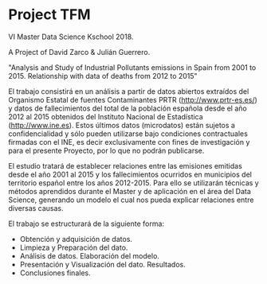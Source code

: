 # Project TFM
VI Master Data Science Kschool 2018.

A Project of David Zarco & Julián Guerrero.

"Analysis and Study of Industrial Pollutants emissions in Spain from 2001 to 2015. Relationship with data of deaths from 2012 to 2015"

El trabajo consistirá en un análisis a partir de datos abiertos extraídos del Organismo Estatal de fuentes Contaminantes PRTR (http://www.prtr-es.es/) y datos de fallecimientos del total de la población española desde el año 2012 al 2015 obtenidos del Instituto Nacional de Estadística (http://www.ine.es). Estos últimos datos (microdatos) están sujetos a confidencialidad y sólo pueden utilizarse bajo condiciones contractuales firmadas con el INE, es decir exclusivamente con fines de investigación y para el presente Proyecto, por lo que no podrán publicarse.

El estudio tratará de establecer relaciones entre las emisiones emitidas desde el año 2001 al 2015 y los fallecimientos ocurridos en municipios del territorio español entre los años 2012-2015. Para ello se utilizarán técnicas y métodos aprendidos durante el Master y de aplicación en el área del Data Science, generando un modelo el cual nos pueda explicar relaciones entre diversas causas.

El trabajo se estructurará de la siguiente forma:

-	Obtención y adquisición de datos.
- Limpieza y Preparación del dato.
-	Análisis de datos. Elaboración del modelo.
-	Presentación y Visualización del dato. Resultados.
-	Conclusiones finales.
